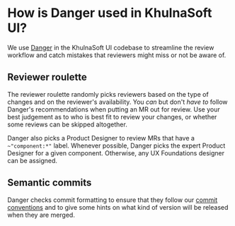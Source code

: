 # How is Danger used in KhulnaSoft UI?

We use [Danger](https://danger.systems/) in the KhulnaSoft UI codebase to streamline the review workflow
and catch mistakes that reviewers might miss or not be aware of.

## Reviewer roulette

The reviewer roulette randomly picks reviewers based on the type of changes and on the
reviewer's availability. You _can_ but don't _have to_ follow Danger's recommendations when putting
an MR out for review. Use your best judgement as to who is best fit to review your changes, or
whether some reviews can be skipped altogether.

Danger also picks a Product Designer to review MRs that have a `~"component:*"` label. Whenever
possible, Danger picks the expert Product Designer for a given component. Otherwise, any UX
Foundations designer can be assigned.

## Semantic commits

Danger checks commit formatting to ensure that they follow our [commit conventions](./commits.md)
and to give some hints on what kind of version will be released when they are merged.
